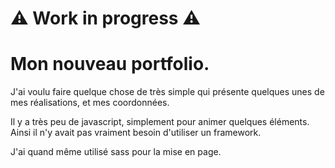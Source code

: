# :warning: Work in progress :warning:

# Mon nouveau portfolio.
J'ai voulu faire quelque chose de très simple qui présente quelques unes de mes réalisations, et mes coordonnées.  

Il y a très peu de javascript, simplement pour animer quelques éléments. Ainsi il n'y avait pas vraiment besoin d'utiliser un framework.  

J'ai quand même utilisé sass pour la mise en page.